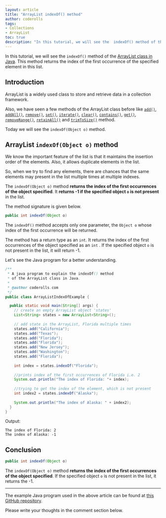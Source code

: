 ```yaml
---  
layout: article  
title: "ArrayList indexOf() method"  
author: coderolls  
tags: 
- Collections
- ArrayList
toc: true  
description: "In this tutorial, we will see the  indexOf() method of the ArrayList class in Java."  
---
```

In this tutorial, we will see the `indexOf()` method of the  [ArrayList class in Java](https://coderolls.com/arraylist-in-java/). This method returns the index of the first occurrence of the specified element in this list.

## Introduction  
ArrayList is a widely used class to store and retrieve data in a collection framework.

Also, we have seen a few methods of the ArrayList class before like [`add()`](https://coderolls.com/add-element-in-arraylist/), [`addAll()`](http://https://coderolls.com/arraylist-addall-method-in-java/), [`remove()`](https://coderolls.com/remove-element-from-arraylist/), [`set()`](https://coderolls.com/change-element-in-arraylist/), [`iterate()`](https://coderolls.com/iterating-the-arraylist-in-java/), [`clear()`](https://coderolls.com/arraylist-clear-method-in-java/),  [`contains()`](https://coderolls.com/arraylist-contains-method), [`get()`](https://coderolls.com/arraylist-get-method), [`removeRange()`](https://coderolls.com/arraylist-removerange-method), [`retainAll()`](https://coderolls.com/arraylist-retainall-method) and [`trimToSize()`](https://coderolls.com/arraylist-trimtosize-method) method. 

Today we will see the `indexOf(Object o)` method.  
  

## ArrayList `indexOf(Object o)` method  

We know the important feature of the list is that it maintains the insertion order of the elements. Also, it allows duplicate elements in the list.

So, when we try to find any elements, there are chances that the same elements may present in the list multiple times at multiple indexes.

The `indexOf(Object o)` method **returns the index of the first occurrences of the object specified**. It **returns -1 if the specified object `o` is not present** in the list.

The method signature is given below.

```java
public int indexOf(Object o)
```
The `indexOf()` method accepts only one parameter, the `Object o` whose index of the first occurrence will be returned.

The method has a return type as an `int`. It returns the index of the first occurrences of the object specified as an `int` . If the specified object `o` is not present in the list, it will return -1.

Let's see the Java program for a better understanding.

```java
/**
 * A java program to explain the indexOf() method
 * of the ArrayList class in Java.
 * 
 * @author coderolls.com
 */
public class ArrayListIndexOfExample {

  public static void main(String[] args) {
    // create an empty ArrayList object 'states'
    List<String> states = new ArrayList<String>();
    
    // add state in the ArrayList, Florida multiple times
    states.add("California");
    states.add("Texas");
    states.add("Florida");
    states.add("Florida");
    states.add("New Jersey");
    states.add("Washington");
    states.add("Florida");
    
    int index = states.indexOf("Florida");
    
    //prints index of the first occurrences of Florida i.e. 2
    System.out.println("The index of Florida: "+ index);
    
    //trying to get the index of the element, which is not present
    int index2 = states.indexOf("Alaska");
    
    System.out.println("The index of Alaska: " + index2);
  }
}
```  

Output:  
```
The index of Florida: 2
The index of Alaska: -1
```

## Conclusion  

```java
public int indexOf(Object o)
```
The `indexOf(Object o)` method **returns the index of the first occurrences of the object specified**. If the specified object `o` is not present in the list, it returns the -1.

---

The example Java program used in the above article can be found at [this GitHub repository](https://github.com/coderolls/blogpost-coding-examples/tree/main/collections/arraylist/arraylist-indexof-method).  

Please write your thoughts in the comment section below.

